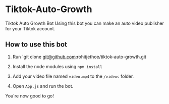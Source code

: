 # Tiktok-Auto-Growth
Tiktok Auto Growth Bot
Using this bot you can make an auto video publisher for your Tiktok account.

## How to use this bot ##
1. Run `git clone git@github.com:rohitjethoe/tiktok-auto-growth.git
2. Install the node modules using `npm install`

3. Add your video file named `video.mp4` to the `/videos` folder.
4. Open `App.js` and run the bot.

You're now good to go!
